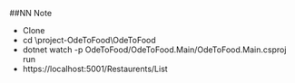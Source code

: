 ##NN Note
- Clone
- cd <path>\project-OdeToFood\OdeToFood
- dotnet watch -p OdeToFood/OdeToFood.Main/OdeToFood.Main.csproj run
- https://localhost:5001/Restaurents/List
